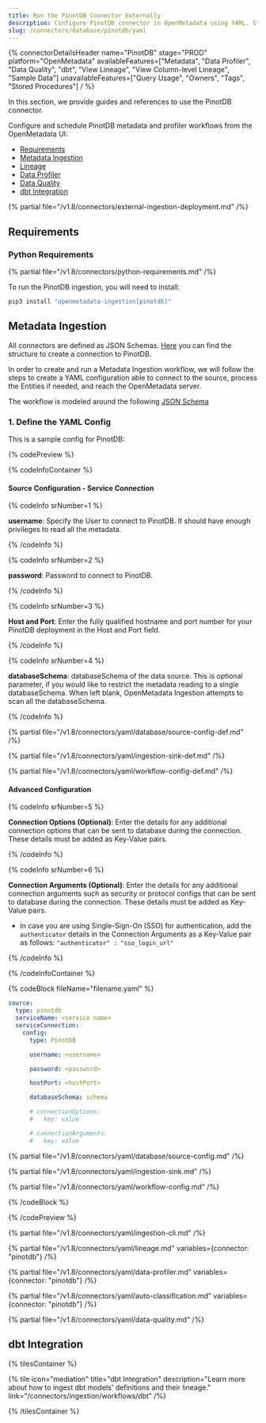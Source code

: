 ```yaml
---
title: Run the PinotDB Connector Externally
description: Configure PinotDB connector in OpenMetadata using YAML. Step-by-step setup guide for Apache Pinot database integration with examples and best practices.
slug: /connectors/database/pinotdb/yaml
---
```


{% connectorDetailsHeader
name="PinotDB"
stage="PROD"
platform="OpenMetadata"
availableFeatures=["Metadata", "Data Profiler", "Data Quality", "dbt", "View Lineage", "View Column-level Lineage", "Sample Data"]
unavailableFeatures=["Query Usage", "Owners", "Tags", "Stored Procedures"]
/ %}

In this section, we provide guides and references to use the PinotDB connector.

Configure and schedule PinotDB metadata and profiler workflows from the OpenMetadata UI:

- [Requirements](#requirements)
- [Metadata Ingestion](#metadata-ingestion)
- [Lineage](#lineage)
- [Data Profiler](#data-profiler)
- [Data Quality](#data-quality)
- [dbt Integration](#dbt-integration)

{% partial file="/v1.8/connectors/external-ingestion-deployment.md" /%}

## Requirements

### Python Requirements

{% partial file="/v1.8/connectors/python-requirements.md" /%}

To run the PinotDB ingestion, you will need to install:

```bash
pip3 install "openmetadata-ingestion[pinotdb]"
```

## Metadata Ingestion

All connectors are defined as JSON Schemas.
[Here](https://github.com/open-metadata/OpenMetadata/blob/main/openmetadata-spec/src/main/resources/json/schema/entity/services/connections/database/pinotDBConnection.json)
you can find the structure to create a connection to PinotDB.

In order to create and run a Metadata Ingestion workflow, we will follow
the steps to create a YAML configuration able to connect to the source,
process the Entities if needed, and reach the OpenMetadata server.

The workflow is modeled around the following
[JSON Schema](https://github.com/open-metadata/OpenMetadata/blob/main/openmetadata-spec/src/main/resources/json/schema/metadataIngestion/workflow.json)

### 1. Define the YAML Config

This is a sample config for PinotDB:

{% codePreview %}

{% codeInfoContainer %}

#### Source Configuration - Service Connection

{% codeInfo srNumber=1 %}

**username**: Specify the User to connect to PinotDB. It should have enough privileges to read all the metadata.

{% /codeInfo %}

{% codeInfo srNumber=2 %}

**password**: Password to connect to PinotDB.

{% /codeInfo %}

{% codeInfo srNumber=3 %}

**Host and Port**: Enter the fully qualified hostname and port number for your PinotDB deployment in the Host and Port field.

{% /codeInfo %}

{% codeInfo srNumber=4 %}

**databaseSchema**: databaseSchema of the data source. This is optional parameter, if you would like to restrict the metadata reading to a single databaseSchema. When left blank, OpenMetadata Ingestion attempts to scan all the databaseSchema.

{% /codeInfo %}

{% partial file="/v1.8/connectors/yaml/database/source-config-def.md" /%}

{% partial file="/v1.8/connectors/yaml/ingestion-sink-def.md" /%}

{% partial file="/v1.8/connectors/yaml/workflow-config-def.md" /%}

#### Advanced Configuration

{% codeInfo srNumber=5 %}

**Connection Options (Optional)**: Enter the details for any additional connection options that can be sent to database during the connection. These details must be added as Key-Value pairs.

{% /codeInfo %}

{% codeInfo srNumber=6 %}

**Connection Arguments (Optional)**: Enter the details for any additional connection arguments such as security or protocol configs that can be sent to database during the connection. These details must be added as Key-Value pairs.

- In case you are using Single-Sign-On (SSO) for authentication, add the `authenticator` details in the Connection Arguments as a Key-Value pair as follows: `"authenticator" : "sso_login_url"`

{% /codeInfo %}

{% /codeInfoContainer %}

{% codeBlock fileName="filename.yaml" %}

```yaml {% isCodeBlock=true %}
source:
  type: pinotdb
  serviceName: <service name>
  serviceConnection:
    config:
      type: PinotDB
```
```yaml {% srNumber=1 %}
      username: <username>
```
```yaml {% srNumber=2 %}
      password: <password>
```
```yaml {% srNumber=3 %}
      hostPort: <hostPort>
```
```yaml {% srNumber=4 %}
      databaseSchema: schema
```
```yaml {% srNumber=5 %}
      # connectionOptions:
      #   key: value
```
```yaml {% srNumber=6 %}
      # connectionArguments:
      #   key: value
```

{% partial file="/v1.8/connectors/yaml/database/source-config.md" /%}

{% partial file="/v1.8/connectors/yaml/ingestion-sink.md" /%}

{% partial file="/v1.8/connectors/yaml/workflow-config.md" /%}

{% /codeBlock %}

{% /codePreview %}

{% partial file="/v1.8/connectors/yaml/ingestion-cli.md" /%}

{% partial file="/v1.8/connectors/yaml/lineage.md" variables={connector: "pinotdb"} /%}

{% partial file="/v1.8/connectors/yaml/data-profiler.md" variables={connector: "pinotdb"} /%}

{% partial file="/v1.8/connectors/yaml/auto-classification.md" variables={connector: "pinotdb"} /%}

{% partial file="/v1.8/connectors/yaml/data-quality.md" /%}

## dbt Integration

{% tilesContainer %}

{% tile
  icon="mediation"
  title="dbt Integration"
  description="Learn more about how to ingest dbt models' definitions and their lineage."
  link="/connectors/ingestion/workflows/dbt" /%}

{% /tilesContainer %}
